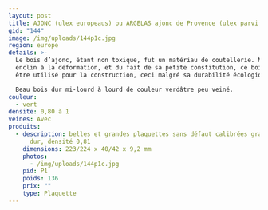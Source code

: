 ```yaml
---
layout: post
title: AJONC (ulex europeaus) ou ARGELAS ajonc de Provence (ulex parviflorus)
gid: "144"
image: /img/uploads/144p1c.jpg
region: europe
details: >-
  Le bois d’ajonc, étant non toxique, fut un matériau de coutellerie. Mais
  enclin à la déformation, et du fait de sa petite constitution, ce bois n’a pu
  être utilisé pour la construction, ceci malgré sa durabilité écologique. 

  Beau bois dur mi-lourd à lourd de couleur verdâtre peu veiné.
couleur:
  - vert
densite: 0,80 à 1
veines: Avec
produits:
  - description: belles et grandes plaquettes sans défaut calibrées grain 80 - bois
      dur, densité 0,81
    dimensions: 223/224 x 40/42 x 9,2 mm
    photos:
      - /img/uploads/144p1c.jpg
    pid: P1
    poids: 136
    prix: ""
    type: Plaquette
---
```

